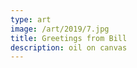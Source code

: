 ```yaml
---
type: art
image: /art/2019/7.jpg
title: Greetings from Bill
description: oil on canvas
---
```

